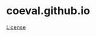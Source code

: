 <style>.footer.border-top.border-gray-light.mt-5.pt-3.text-right.text-gray { display: none !important; }</style>
# coeval.github.io
<a href="https://github.com/coeval/coeval.github.io/blob/master/LICENSE">License</a>
